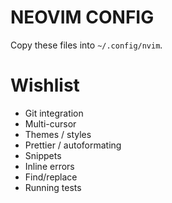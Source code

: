 # NEOVIM CONFIG

Copy these files into `~/.config/nvim`.

# Wishlist

- Git integration
- Multi-cursor
- Themes / styles
- Prettier / autoformating
- Snippets
- Inline errors
- Find/replace
- Running tests

